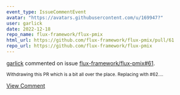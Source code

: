 ```yaml
---
event_type: IssueCommentEvent
avatar: "https://avatars.githubusercontent.com/u/169947?"
user: garlick
date: 2022-12-18
repo_name: flux-framework/flux-pmix
html_url: https://github.com/flux-framework/flux-pmix/pull/61
repo_url: https://github.com/flux-framework/flux-pmix
---
```


<a href='https://github.com/garlick' target='_blank'>garlick</a> commented on issue <a href='https://github.com/flux-framework/flux-pmix/pull/61' target='_blank'>flux-framework/flux-pmix#61</a>.

<small>Withdrawing this PR which is a bit all over the place.  Replacing with #62....</small>

<a href='https://github.com/flux-framework/flux-pmix/pull/61' target='_blank'>View Comment</a>